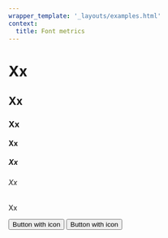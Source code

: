 ```yaml
---
wrapper_template: '_layouts/examples.html'
context:
  title: Font metrics
---
```


<h1>
  <i class="p-icon--success"></i>
  <span class="u-visualise-font-metrics">Xx</span>
</h1>
<h2>
  <i class="p-icon--success"></i>
  <span class="u-visualise-font-metrics">Xx</span>
</h2>
<h3>
  <i class="p-icon--success"></i>
  <span class="u-visualise-font-metrics">Xx</span>
</h3>
<h4>
  <i class="p-icon--success"></i>
  <span class="u-visualise-font-metrics">Xx</span>
</h4>
<h5>
  <i class="p-icon--success"></i>
  <span class="u-visualise-font-metrics">Xx</span>
</h5>
<h6>
  <i class="p-icon--success"></i>
  <span class="u-visualise-font-metrics">Xx</span>
</h6>
<p>
  <i class="p-icon--success"></i>
  <span class="u-visualise-font-metrics">Xx</span>
</p>
<button class="p-button has-icon">
  <span class="u-visualise-font-metrics">
    Button with icon
  </span>
  <i class="p-icon--contextual-menu">
  </i>
</button>
<button class="p-button has-icon">
  <i class="p-icon--plus">
  </i>
  <span class="u-visualise-font-metrics">
    Button with icon
  </span>
</button>
